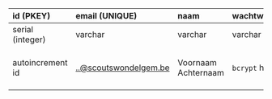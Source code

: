 | id (**PKEY**) | email (**UNIQUE**) | naam | wachtwoord | tak | afbeelding | gsm | wachtwoord_laatste_verandering |
| :- | :- | :- | :- | :- | :- | :- | :- |
|  serial (integer) | varchar | varchar | varchar | varchar | varchar | varchar | timestamp |
| autoincrement id | ..@scoutswondelgem.be | Voornaam Achternaam | `bcrypt` hash | i.e. "Kapoenen" of "Jonggidsen" | pad naar afbeelding | GSM-nummer | epoch (unix-tijd) |

